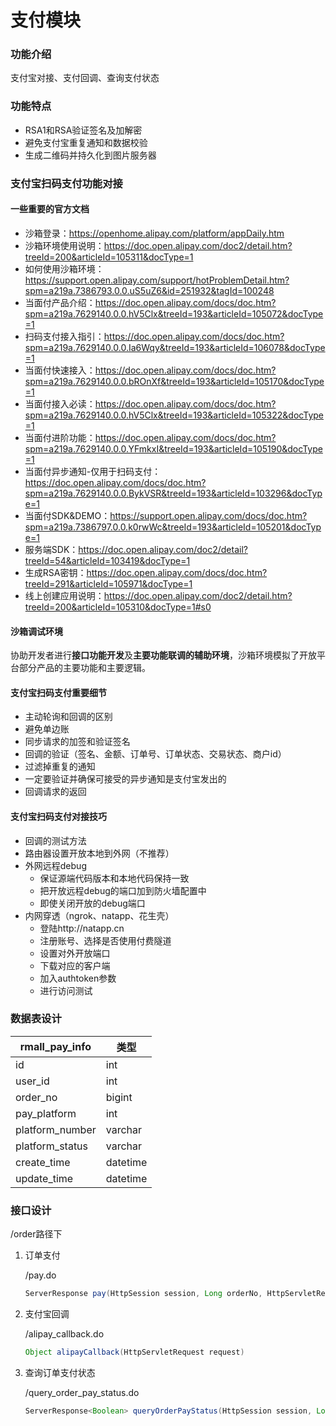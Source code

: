 # 支付模块

### 功能介绍

支付宝对接、支付回调、查询支付状态

### 功能特点

- RSA1和RSA验证签名及加解密
- 避免支付宝重复通知和数据校验
- 生成二维码并持久化到图片服务器

### 支付宝扫码支付功能对接

#### 一些重要的官方文档

- 沙箱登录：https://openhome.alipay.com/platform/appDaily.htm 
- 沙箱环境使用说明：https://doc.open.alipay.com/doc2/detail.htm?treeId=200&articleId=105311&docType=1 
- 如何使用沙箱环境：https://support.open.alipay.com/support/hotProblemDetail.htm?spm=a219a.7386793.0.0.uS5uZ6&id=251932&tagId=100248 
- 当面付产品介绍：https://doc.open.alipay.com/docs/doc.htm?spm=a219a.7629140.0.0.hV5Clx&treeId=193&articleId=105072&docType=1 
- 扫码支付接入指引：https://doc.open.alipay.com/docs/doc.htm?spm=a219a.7629140.0.0.Ia6Wqy&treeId=193&articleId=106078&docType=1 
- 当面付快速接入：https://doc.open.alipay.com/docs/doc.htm?spm=a219a.7629140.0.0.bROnXf&treeId=193&articleId=105170&docType=1 
- 当面付接入必读：https://doc.open.alipay.com/docs/doc.htm?spm=a219a.7629140.0.0.hV5Clx&treeId=193&articleId=105322&docType=1 
- 当面付进阶功能：https://doc.open.alipay.com/docs/doc.htm?spm=a219a.7629140.0.0.YFmkxI&treeId=193&articleId=105190&docType=1 
- 当面付异步通知-仅用于扫码支付：https://doc.open.alipay.com/docs/doc.htm?spm=a219a.7629140.0.0.BykVSR&treeId=193&articleId=103296&docType=1 
- 当面付SDK&DEMO：https://support.open.alipay.com/docs/doc.htm?spm=a219a.7386797.0.0.k0rwWc&treeId=193&articleId=105201&docType=1 
- 服务端SDK：https://doc.open.alipay.com/doc2/detail?treeId=54&articleId=103419&docType=1 
- 生成RSA密钥：https://doc.open.alipay.com/docs/doc.htm?treeId=291&articleId=105971&docType=1 
- 线上创建应用说明：https://doc.open.alipay.com/doc2/detail.htm?treeId=200&articleId=105310&docType=1#s0 

#### 沙箱调试环境

协助开发者进行**接口功能开发**及**主要功能联调的辅助环境**，沙箱环境模拟了开放平台部分产品的主要功能和主要逻辑。 

#### 支付宝扫码支付重要细节

- 主动轮询和回调的区别
- 避免单边账
- 同步请求的加签和验证签名
- 回调的验证（签名、金额、订单号、订单状态、交易状态、商户id）
- 过滤掉重复的通知
- 一定要验证并确保可接受的异步通知是支付宝发出的
- 回调请求的返回

#### 支付宝扫码支付对接技巧

- 回调的测试方法
- 路由器设置开放本地到外网（不推荐）
- 外网远程debug
  - 保证源端代码版本和本地代码保持一致
  - 把开放远程debug的端口加到防火墙配置中
  - 即使关闭开放的debug端口
- 内网穿透（ngrok、natapp、花生壳）
  - 登陆http://natapp.cn
  - 注册账号、选择是否使用付费隧道
  - 设置对外开放端口
  - 下载对应的客户端
  - 加入authtoken参数
  - 进行访问测试

### 数据表设计

| rmall_pay_info  | 类型     |
| --------------- | -------- |
| id              | int      |
| user_id         | int      |
| order_no        | bigint   |
| pay_platform    | int      |
| platform_number | varchar  |
| platform_status | varchar  |
| create_time     | datetime |
| update_time     | datetime |

### 接口设计

/order路径下

1. 订单支付

   /pay.do

   ```java
   ServerResponse pay(HttpSession session, Long orderNo, HttpServletRequest request)
   ```

2. 支付宝回调

   /alipay_callback.do

   ```java
   Object alipayCallback(HttpServletRequest request)
   ```

3. 查询订单支付状态

   /query_order_pay_status.do

   ```java
   ServerResponse<Boolean> queryOrderPayStatus(HttpSession session, Long orderNo)
   ```


